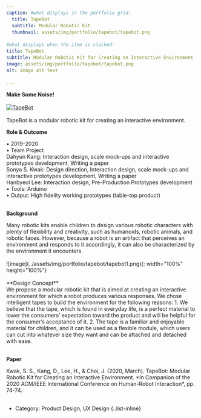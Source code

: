 ```yaml
---
caption: #what displays in the portfolio grid:
  title: TapeBot
  subtitle: Modular Robotic Kit
  thumbnail: assets/img/portfolio/tapebot/tapebot.png

#what displays when the item is clicked:  
title: TapeBot
subtitle: Modular Robotic Kit for Creating an Interactive Environment
image: assets/img/portfolio/tapebot/tapebot.png
alt: image alt text

---
```

**Make Some Noise!**
<br><br>
[![TapeBot](http://img.youtube.com/watch?v=ay5jWVYRdFg)](http://www.youtube.com/watch?v=ay5jWVYRdFg "TapeBot")
<br><br>
TapeBot is a modular robotic kit for creating an interactive environment.

**Role & Outcome**<br>
<div style="text-align: left"> 
• 2019-2020
<br>
• Team Project<br>
Dahyun Kang: Interaction design, scale mock-ups and interactive prototypes development, Writing a paper
<br>
Sonya S. Kwak: Design direction, Interaction design, scale mock-ups and interactive prototypes development, Writing a paper
<br>
Hanbyeol Lee: Interaction design, Pre-Production Prototypes development
<br>
• Tools: Arduino
<br>
• Output: High fidelity working prototypes (table-top product)
<br><br>
</div>

**Background**<br>
<div style="text-align: left">
Many robotic kits enable children to design various robotic characters with plenty of flexibility and creativity, such as humanoids, robotic animals, and robotic faces. However, because a robot is an artifact that perceives an environment and responds to it accordingly, it can also be characterized by the environment it encounters.
<br><br>
</div>
![image](../assets/img/portfolio/tapebot/tapebot1.png){: width="100%" height="100%"}
<br><br>
**Design Concept**
<div style="text-align: left">
We propose a modular robotic kit that is aimed at creating an interactive environment for which a robot produces various responses. 
We chose intelligent tapes to build the environment for the following reasons:
1. We believe that the tape, which is found in everyday life, is a perfect material to lower the consumers’ expectation toward the product and will be helpful for the consumer’s acceptance of it. 
2. The tape is a familiar and enjoyable material for children, and it can be used as a flexible module, which users can cut into whatever size they want and can be attached and detached with ease.
<br><br>
</div>

**Paper**
<div style="text-align: left">
Kwak, S. S., Kang, D., Lee, H., & Choi, J. (2020, March). TapeBot: Modular Robotic Kit for Creating an Interactive Environment. *In Companion of the 2020 ACM/IEEE International Conference on Human-Robot Interaction*, pp. 74-74. 
<br><br>
</div>

- Category: Product Design, UX Design
{:.list-inline}
